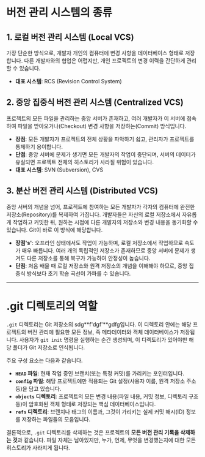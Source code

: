 # **버전 관리 시스템의 종류**

## **1. 로컬 버전 관리 시스템 (Local VCS)**
가장 단순한 방식으로, 개발자 개인의 컴퓨터에 변경 사항을 데이터베이스 형태로 저장합니다. 다른 개발자와의 협업은 어렵지만, 개인 프로젝트의 변경 이력을 간단하게 관리할 수 있습니다.
* **대표 시스템**: RCS (Revision Control System)

## **2. 중앙 집중식 버전 관리 시스템 (Centralized VCS)**
프로젝트의 모든 파일을 관리하는 중앙 서버가 존재하고, 여러 개발자가 이 서버에 접속하여 파일을 받아오거나(Checkout) 변경 사항을 저장하는(Commit) 방식입니다.
* **장점**: 모든 개발자가 프로젝트의 전체 상황을 파악하기 쉽고, 관리자가 프로젝트를 통제하기 용이합니다.
* **단점**: 중앙 서버에 문제가 생기면 모든 개발자의 작업이 중단되며, 서버의 데이터가 유실되면 프로젝트 전체의 히스토리가 사라질 위험이 있습니다.
* **대표 시스템**: SVN (Subversion), CVS

## **3. 분산 버전 관리 시스템 (Distributed VCS)**
중앙 서버의 개념을 넘어, 프로젝트에 참여하는 모든 개발자가 각자의 컴퓨터에 완전한 저장소(Repository)를 복제하여 가집니다. 개발자들은 자신의 로컬 저장소에서 자유롭게 작업하고 커밋한 뒤, 원하는 시점에 다른 개발자의 저장소와 변경 내용을 동기화할 수 있습니다. Git이 바로 이 방식에 해당합니다.
* **장점's'**: 오프라인 상태에서도 작업이 가능하며, 로컬 저장소에서 작업하므로 속도가 매우 빠릅니다. 여러 개의 독립적인 저장소가 존재하므로 중앙 서버에 문제가 생겨도 다른 저장소를 통해 복구가 가능하여 안정성이 높습니다.
* **단점**: 처음 배울 때 로컬 저장소와 원격 저장소의 개념을 이해해야 하므로, 중앙 집중식 방식보다 초기 학습 곡선이 가파를 수 있습니다.

---

# **.git 디렉토리의 역할**

`.git` 디렉토리는 Git 저장소의 sdg**f'dgf'**gdfg입니다. 이 디렉토리 안에는 해당 프로젝트의 버전 관리에 필요한 모든 정보, 즉 메타데이터와 객체 데이터베이스가 저장됩니다. 사용자가 `git init` 명령을 실행하는 순간 생성되며, 이 디렉토리가 있어야만 해당 폴더가 Git 저장소로 인식됩니다.

주요 구성 요소는 다음과 같습니다.

* **`HEAD` 파일**: 현재 작업 중인 브랜치(또는 특정 커밋)를 가리키는 포인터입니다.
* **`config` 파일**: 해당 프로젝트에만 적용되는 Git 설정(사용자 이름, 원격 저장소 주소 등)을 담고 있습니다.
* **`objects` 디렉토리**: 프로젝트의 모든 변경 내용(파일 내용, 커밋 정보, 디렉토리 구조 등)이 암호화된 객체 형태로 저장되는 핵심 데이터베이스입니다.
* **`refs` 디렉토리**: 브랜치나 태그의 이름과, 그것이 가리키는 실제 커밋 해시(ID) 정보를 저장하는 파일들의 모음입니다.

결론적으로, `.git` 디렉토리를 삭제하는 것은 프로젝트의 **모든 버전 관리 기록을 삭제하는 것**과 같습니다. 파일 자체는 남아있지만, 누가, 언제, 무엇을 변경했는지에 대한 모든 히스토리가 사라지게 됩니다.